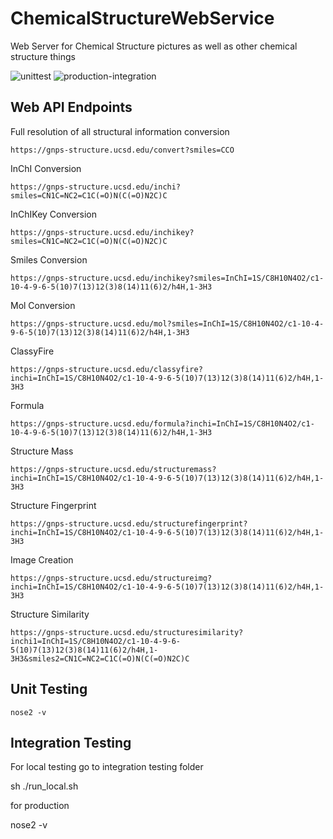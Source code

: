 # ChemicalStructureWebService

Web Server for Chemical Structure pictures as well as other chemical structure things

![unittest](https://github.com/mwang87/ChemicalStructureWebService/workflows/unittest/badge.svg)
![production-integration](https://github.com/mwang87/ChemicalStructureWebService/workflows/production-integration/badge.svg)

## Web API Endpoints

Full resolution of all structural information conversion

```https://gnps-structure.ucsd.edu/convert?smiles=CCO```

InChI Conversion

```https://gnps-structure.ucsd.edu/inchi?smiles=CN1C=NC2=C1C(=O)N(C(=O)N2C)C```

InChIKey Conversion

```https://gnps-structure.ucsd.edu/inchikey?smiles=CN1C=NC2=C1C(=O)N(C(=O)N2C)C```

Smiles Conversion

```https://gnps-structure.ucsd.edu/inchikey?smiles=InChI=1S/C8H10N4O2/c1-10-4-9-6-5(10)7(13)12(3)8(14)11(6)2/h4H,1-3H3```

Mol Conversion

```https://gnps-structure.ucsd.edu/mol?smiles=InChI=1S/C8H10N4O2/c1-10-4-9-6-5(10)7(13)12(3)8(14)11(6)2/h4H,1-3H3```

ClassyFire

```https://gnps-structure.ucsd.edu/classyfire?inchi=InChI=1S/C8H10N4O2/c1-10-4-9-6-5(10)7(13)12(3)8(14)11(6)2/h4H,1-3H3```

Formula

```https://gnps-structure.ucsd.edu/formula?inchi=InChI=1S/C8H10N4O2/c1-10-4-9-6-5(10)7(13)12(3)8(14)11(6)2/h4H,1-3H3```

Structure Mass

```https://gnps-structure.ucsd.edu/structuremass?inchi=InChI=1S/C8H10N4O2/c1-10-4-9-6-5(10)7(13)12(3)8(14)11(6)2/h4H,1-3H3```

Structure Fingerprint

```https://gnps-structure.ucsd.edu/structurefingerprint?inchi=InChI=1S/C8H10N4O2/c1-10-4-9-6-5(10)7(13)12(3)8(14)11(6)2/h4H,1-3H3```

Image Creation

```https://gnps-structure.ucsd.edu/structureimg?inchi=InChI=1S/C8H10N4O2/c1-10-4-9-6-5(10)7(13)12(3)8(14)11(6)2/h4H,1-3H3```

Structure Similarity

```https://gnps-structure.ucsd.edu/structuresimilarity?inchi1=InChI=1S/C8H10N4O2/c1-10-4-9-6-5(10)7(13)12(3)8(14)11(6)2/h4H,1-3H3&smiles2=CN1C=NC2=C1C(=O)N(C(=O)N2C)C```


## Unit Testing

``` cd test
nose2 -v
```

## Integration Testing

For local testing go to integration testing folder

sh ./run_local.sh

for production

nose2 -v